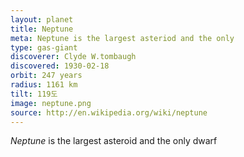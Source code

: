 ```yaml
---
layout: planet
title: Neptune
meta: Neptune is the largest asteriod and the only
type: gas-giant
discoverer: Clyde W.tombaugh
discovered: 1930-02-18
orbit: 247 years
radius: 1161 km
tilt: 119도
image: neptune.png
source: http://en.wikipedia.org/wiki/neptune
---
```


*Neptune* is the largest asteroid and the only dwarf